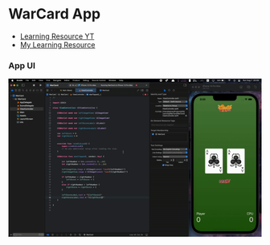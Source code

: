 # WarCard App

* [Learning Resource YT](https://youtu.be/09TeUXjzpKs)
* [My Learning Resource](https://github.com/pejmanS21/swift_progress)

### App UI

![ui](./images/app.gif)
